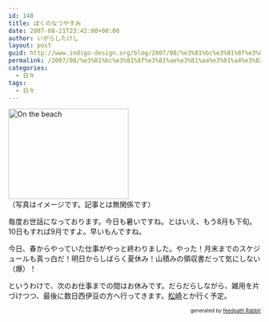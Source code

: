 ```yaml
---
id: 148
title: ぼくのなつやすみ　
date: 2007-08-21T23:42:00+00:00
author: いがらしたけし
layout: post
guid: http://www.indigo-design.org/blog/2007/08/%e3%81%bc%e3%81%8f%e3%81%ae%e3%81%aa%e3%81%a4%e3%82%84%e3%81%99%e3%81%bf%e3%80%80/
permalink: /2007/08/%e3%81%bc%e3%81%8f%e3%81%ae%e3%81%aa%e3%81%a4%e3%82%84%e3%81%99%e3%81%bf%e3%80%80/
categories:
  - 日々
tags:
  - 日々
---
```

[<img src="http://farm1.static.flickr.com/41/99525268_197dd75a3b_m.jpg" alt="On the beach" height="180" width="240" />](http://www.flickr.com/photos/takeshi81/99525268/ "Photo Sharing")  
（写真はイメージです。記事とは無関係です）

毎度お世話になっております。今日も暑いですね。とはいえ、もう8月も下旬。10日もすれば9月ですよ。早いもんですね。

今日、春からやっていた仕事がやっと終わりました。やった！月末までのスケジュールも真っ白だ！明日からしばらく夏休み！山積みの領収書だって気にしない（爆）！

というわけで、次のお仕事までの間はお休みです。だらだらしながら、雑用を片づけつつ、最後に数日西伊豆の方へ行ってきます。[松崎](http://www.mapple.net/byarea/0304050302.htm)とか行く予定。<!--feedpath info start-->

<div style="text-align: right;font-size: 10px">
  &nbsp;&nbsp;<span>generated by <a href="http://feedpath.jp" title="feedpath Rabbit" target="_blank">feedpath Rabbit</a></span>
</div>

<!--feedpath info end-->
